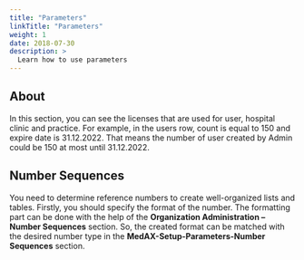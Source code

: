 ```yaml
---
title: "Parameters"
linkTitle: "Parameters"
weight: 1
date: 2018-07-30
description: >
  Learn how to use parameters
---
```


## About

In this section, you can see the licenses that are used for user, hospital clinic and practice. For example, in the users row, count is equal to 150 and expire date is 31.12.2022. That means the number of user created by Admin could be 150 at most until 31.12.2022.

## Number Sequences

You need to determine reference numbers to create well-organized lists and tables. Firstly, you should specify the format of the number. The formatting part can be done with the help of the **Organization Administration – Number Sequences** section. So, the created format can be matched with the desired number type in the **MedAX-Setup-Parameters-Number Sequences** section.

